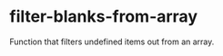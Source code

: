 filter-blanks-from-array
========================

Function that filters undefined items out from an array.
